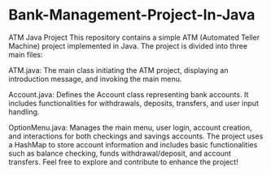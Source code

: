 # Bank-Management-Project-In-Java
ATM Java Project
This repository contains a simple ATM (Automated Teller Machine) project implemented in Java. The project is divided into three main files:

ATM.java: The main class initiating the ATM project, displaying an introduction message, and invoking the main menu.

Account.java: Defines the Account class representing bank accounts. It includes functionalities for withdrawals, deposits, transfers, and user input handling.

OptionMenu.java: Manages the main menu, user login, account creation, and interactions for both checkings and savings accounts.
The project uses a HashMap to store account information and includes basic functionalities such as balance checking, funds withdrawal/deposit, and account transfers.
Feel free to explore and contribute to enhance the project!


